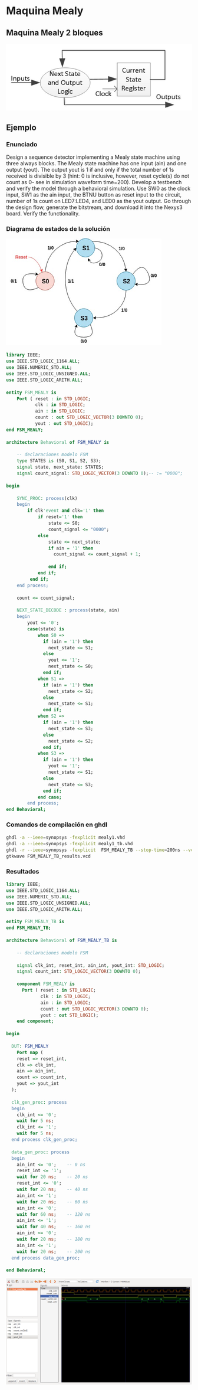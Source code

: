 
# Maquina Mealy ##

## Maquina Mealy 2 bloques ##

![maquina_mealy_dos_bloques](maquina_mealy_dos_bloques.jpg)

## Ejemplo ##

### Enunciado ###

Design a sequence detector implementing a Mealy state machine using three always blocks. The Mealy state machine has one input (ain) and one output (yout). The output yout is 1 if and only if the total number of 1s received is divisible by 3 (hint: 0 is inclusive, however, reset cycle(s) do not count as 0- see in simulation waveform time=200). Develop a testbench and verify the model through a behavioral simulation. Use SW0 as the clock input, SW1 as the ain input, the BTNU button as reset input to the circuit, number of 1s count on LED7:LED4, and LED0 as the yout output. Go through the design flow, generate the bitstream, and download it into the Nexys3 board. Verify the functionality.


### Diagrama de estados de la solución ###

![mealy](mealy.jpg)

```vhdl
library IEEE;
use IEEE.STD_LOGIC_1164.ALL;
use IEEE.NUMERIC_STD.ALL; 
use IEEE.STD_LOGIC_UNSIGNED.ALL;
use IEEE.STD_LOGIC_ARITH.ALL;

entity FSM_MEALY is
    Port ( reset : in STD_LOGIC;
           clk : in STD_LOGIC;
           ain : in STD_LOGIC;
           count : out STD_LOGIC_VECTOR(3 DOWNTO 0);
           yout : out STD_LOGIC);
end FSM_MEALY;

architecture Behavioral of FSM_MEALY is

    -- declaraciones modelo FSM
    type STATES is (S0, S1, S2, S3);
    signal state, next_state: STATES;
    signal count_signal: STD_LOGIC_VECTOR(3 DOWNTO 0);-- := "0000";

begin

    SYNC_PROC: process(clk)
    begin
        if clk'event and clk='1' then
            if reset='1' then 
                state <= S0;
                count_signal <= "0000";
            else 
                state <= next_state;
                if ain = '1' then
                  count_signal <= count_signal + 1;
                  
                end if;
            end if;
         end if;
    end process;

    count <= count_signal;

    NEXT_STATE_DECODE : process(state, ain)
    begin
        yout <= '0';
        case(state) is            
            when S0 =>
              if (ain = '1') then                
                next_state <= S1;
              else 
                yout <= '1';
                next_state <= S0;
              end if;
            when S1 =>
              if (ain = '1') then       
                next_state <= S2;
              else 
                next_state <= S1;
              end if;
            when S2 =>
              if (ain = '1') then
                next_state <= S3;
              else 
                next_state <= S2;
              end if;
            when S3 =>
              if (ain = '1') then
                yout <= '1';
                next_state <= S1;
              else 
                next_state <= S3;
              end if;
            end case;
        end process;
end Behavioral;
```

### Comandos de compilación en ghdl ###

```bash
ghdl -a --ieee=synopsys -fexplicit mealy1.vhd 
ghdl -a --ieee=synopsys -fexplicit mealy1_tb.vhd
ghdl -r --ieee=synopsys -fexplicit  FSM_MEALY_TB --stop-time=200ns --vcd=FSM_MEALY_TB_results.vcd
gtkwave FSM_MEALY_TB_results.vcd
```

### Resultados  ###

```vhdl
library IEEE;
use IEEE.STD_LOGIC_1164.ALL;
use IEEE.NUMERIC_STD.ALL; 
use IEEE.STD_LOGIC_UNSIGNED.ALL;
use IEEE.STD_LOGIC_ARITH.ALL;

entity FSM_MEALY_TB is
end FSM_MEALY_TB;

architecture Behavioral of FSM_MEALY_TB is

    -- declaraciones modelo FSM

    signal clk_int, reset_int, ain_int, yout_int: STD_LOGIC;
    signal count_int: STD_LOGIC_VECTOR(3 DOWNTO 0);

    component FSM_MEALY is
      Port ( reset : in STD_LOGIC;
             clk : in STD_LOGIC;
             ain : in STD_LOGIC;
             count : out STD_LOGIC_VECTOR(3 DOWNTO 0);
             yout : out STD_LOGIC);
    end component;

begin

  DUT: FSM_MEALY
	Port map (
    reset => reset_int,
    clk => clk_int,
    ain => ain_int,
    count => count_int,
    yout => yout_int
  );
  
  clk_gen_proc: process
  begin
    clk_int <= '0';
    wait for 5 ns;
    clk_int <= '1';
    wait for 5 ns;
  end process clk_gen_proc;

  data_gen_proc: process
  begin
    ain_int <= '0';    -- 0 ns
    reset_int <= '1';
    wait for 20 ns;    -- 20 ns
    reset_int <= '0';
    wait for 20 ns;    -- 40 ns
    ain_int <= '1';
    wait for 20 ns;    -- 60 ns
    ain_int <= '0';
    wait for 60 ns;    -- 120 ns
    ain_int <= '1';
    wait for 40 ns;    -- 160 ns
    ain_int <= '0';
    wait for 20 ns;    -- 180 ns
    ain_int <= '1';
    wait for 20 ns;    -- 200 ns
  end process data_gen_proc;
   
end Behavioral;
```

![output_waveform_mealy](output_waveform_mealy.png)


